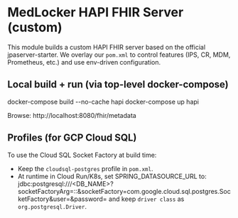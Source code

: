 # MedLocker HAPI FHIR Server (custom)

This module builds a custom HAPI FHIR server based on the official jpaserver-starter.
We overlay our `pom.xml` to control features (IPS, CR, MDM, Prometheus, etc.) and use env-driven configuration.

## Local build + run (via top-level docker-compose)
docker-compose build --no-cache hapi
docker-compose up hapi

Browse: http://localhost:8080/fhir/metadata

## Profiles (for GCP Cloud SQL)
To use the Cloud SQL Socket Factory at build time:
- Keep the `cloudsql-postgres` profile in `pom.xml`.
- At runtime in Cloud Run/K8s, set SPRING_DATASOURCE_URL to:
  jdbc:postgresql:///<DB_NAME>?socketFactoryArg=<PROJECT>:<REGION>:<INSTANCE>&socketFactory=com.google.cloud.sql.postgres.SocketFactory&user=<USER>&password=<PWD>
and keep `driver class` as `org.postgresql.Driver`.
